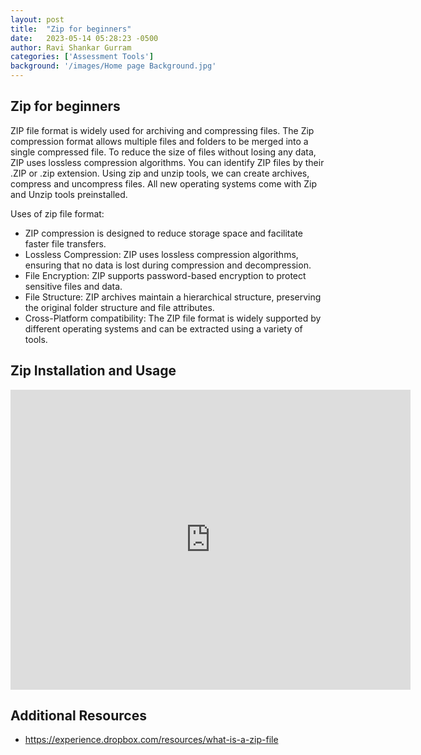 ```yaml
---
layout: post
title:  "Zip for beginners"
date:   2023-05-14 05:28:23 -0500
author: Ravi Shankar Gurram
categories: ['Assessment Tools']
background: '/images/Home page Background.jpg'
---
```


## Zip for beginners

ZIP file format is widely used for archiving and compressing files. The Zip compression format allows multiple files and folders to be merged into a single compressed file. To reduce the size of files without losing any data, ZIP uses lossless compression algorithms. You can identify ZIP files by their .ZIP or .zip extension. Using zip and unzip tools, we can create archives, compress and uncompress files. All new operating systems come with Zip and Unzip tools preinstalled.

Uses of zip file format:

 - ZIP compression is designed to reduce storage space and facilitate faster file transfers.
 - Lossless Compression: ZIP uses lossless compression algorithms, ensuring that no data is lost during compression and decompression.
 - File Encryption: ZIP supports password-based encryption to protect sensitive files and data.
 - File Structure: ZIP archives maintain a hierarchical structure, preserving the original folder structure and file attributes.
 - Cross-Platform compatibility: The ZIP file format is widely supported by different operating systems and can be extracted using a variety of tools.


## Zip Installation and Usage

<iframe width="640" height="480" src="https://www.youtube.com/embed/bN__t5DnsCI" frameborder="0" allowfullscreen></iframe>


## Additional Resources

- https://experience.dropbox.com/resources/what-is-a-zip-file
